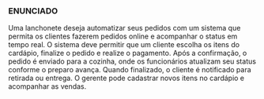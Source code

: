 ### ENUNCIADO

Uma lanchonete deseja automatizar seus pedidos com um sistema que
permita os clientes fazerem pedidos online e acompanhar o status em
tempo real. O sistema deve permitir que um cliente escolha os itens do
cardápio, finalize o pedido e realize o pagamento. Após a confirmação, o
pedido é enviado para a cozinha, onde os funcionários atualizam seu
status conforme o preparo avança. Quando finalizado, o cliente é
notificado para retirada ou entrega. O gerente pode cadastrar novos itens
no cardápio e acompanhar as vendas.